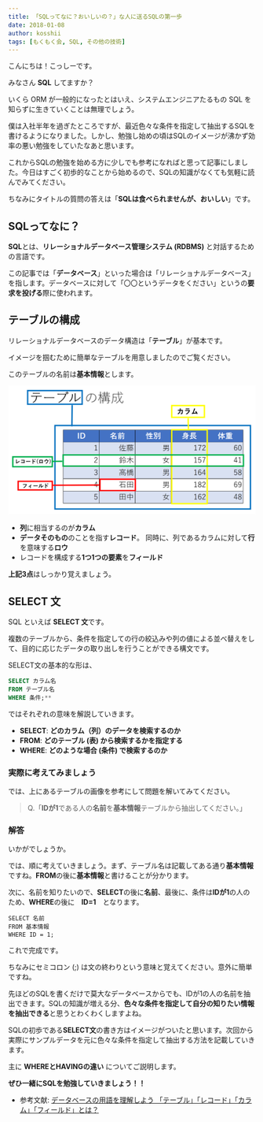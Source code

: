 ```yaml
---
title: 「SQLってなに？おいしいの？」な人に送るSQLの第一歩
date: 2018-01-08
author: kosshii
tags: [もくもく会, SQL, その他の技術]
---
```


こんにちは！こっしーです。

みなさん **SQL** してますか？

いくら ORM が一般的になったとはいえ、システムエンジニアたるもの SQL を知らずに生きていくことは無理でしょう。

僕は入社半年を過ぎたところですが、最近色々な条件を指定して抽出するSQLを書けるようになりました。しかし、勉強し始めの頃はSQLのイメージが沸かず効率の悪い勉強をしていたなあと思います。

これからSQLの勉強を始める方に少しでも参考になればと思って記事にしました。今日はすごく初歩的なことから始めるので、SQLの知識がなくても気軽に読んでみてください。

ちなみにタイトルの質問の答えは「**SQLは食べられませんが、おいしい**」です。

## SQLってなに？

**SQL**とは、**リレーショナルデータベース管理システム (RDBMS)** と対話するための言語です。

この記事では「**データベース**」といった場合は「リレーショナルデータベース」を指します。データベースに対して「〇〇というデータをください」というの**要求を投げる**際に使われます。

## テーブルの構成

リレーショナルデータベースのデータ構造は「**テーブル**」が基本です。

イメージを掴むために簡単なテーブルを用意しましたのでご覧ください。

このテーブルの名前は**基本情報**とします。

![](images/sql-first-step-1.png)

- **列**に相当するのが**カラム**
- **データそのもの**のことを指す**レコード**。
同時に、列であるカラムに対して**行**を意味する**ロウ**
- レコードを構成する**1つ1つの要素**を**フィールド**

**上記3点**はしっかり覚えましょう。

## SELECT 文

SQL といえば **SELECT 文**です。

複数のテーブルから、条件を指定しての行の絞込みや列の値による並べ替えをして、目的に応じたデータの取り出しを行うことができる構文です。

SELECT文の基本的な形は、

```sql
SELECT カラム名
FROM テーブル名
WHERE 条件;**
```

ではそれぞれの意味を解説していきます。

- **SELECT**: **どのカラム（列）のデータを検索するのか**
- **FROM**: **どのテーブル (表) から検索するかを指定する**
- **WHERE**: **どのような場合 (条件) で検索するのか**

### 実際に考えてみましょう

では、上にあるテーブルの画像を参考にして問題を解いてみてください。

> Q.「**IDが1**である人の**名前**を**基本情報**テーブルから抽出してください。」

### 解答

いかがでしょうか。

では、順に考えていきましょう。まず、テーブル名は記載してある通り**基本情報**ですね。**FROM**の後に**基本情報**と書けることが分かります。

次に、名前を知りたいので、**SELECT**の後に**名前**、最後に、条件は**IDが1**の人のため、**WHERE**の後に　**ID=1**　となります。

```
SELECT 名前
FROM 基本情報
WHERE ID = 1;
```

これで完成です。

ちなみにセミコロン (;) は文の終わりという意味と覚えてください。意外に簡単ですね。

先ほどのSQLを書くだけで莫大なデータベースからでも、IDが1の人の名前を抽出できます。SQLの知識が増える分、**色々な条件を指定して自分の知りたい情報を抽出できる**と思うとわくわくしますよね。

SQLの初歩である**SELECT文**の書き方はイメージがついたと思います。次回から実際にサンプルデータを元に色々な条件を指定して抽出する方法を記載していきます。

主に **WHEREとHAVINGの違い** についてご説明します。

**ぜひ一緒にSQLを勉強していきましょう！！**

- 参考文献: [データベースの用語を理解しよう 「テーブル」「レコード」「カラム」「フィールド」とは？](https://academy.gmocloud.com/know/20160425/2259)

